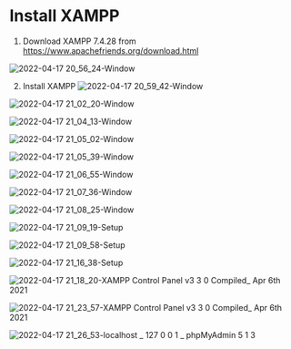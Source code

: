 # Install XAMPP

1. Download XAMPP 7.4.28 from https://www.apachefriends.org/download.html

![2022-04-17 20_56_24-Window](https://user-images.githubusercontent.com/55657279/163717707-e2a58619-5d93-4246-828b-7dda82aeb7af.png)

2. Install XAMPP
![2022-04-17 20_59_42-Window](https://user-images.githubusercontent.com/55657279/163717757-4694cae3-cbf4-4465-8dcf-63db9eabb466.png)

![2022-04-17 21_02_20-Window](https://user-images.githubusercontent.com/55657279/163717911-0f49198b-2641-4ddc-a08a-21424fe316c9.png)

![2022-04-17 21_04_13-Window](https://user-images.githubusercontent.com/55657279/163717955-c4d79f85-a9e5-427e-b94c-84659a8d2780.png)

![2022-04-17 21_05_02-Window](https://user-images.githubusercontent.com/55657279/163717997-28bfa8b2-8410-424c-a0b8-9a98c938118c.png)

![2022-04-17 21_05_39-Window](https://user-images.githubusercontent.com/55657279/163718023-c6f4f1f1-36b6-4691-9b0a-50e6ce0d91bd.png)

![2022-04-17 21_06_55-Window](https://user-images.githubusercontent.com/55657279/163718076-208b0ea0-ab9e-4fcb-90c3-4006b78a135c.png)

![2022-04-17 21_07_36-Window](https://user-images.githubusercontent.com/55657279/163718097-e907c207-321e-4b8c-9ae6-05bd50f29cbc.png)

![2022-04-17 21_08_25-Window](https://user-images.githubusercontent.com/55657279/163718129-02b5fc82-4863-4112-8891-16e7b0069ac9.png)

![2022-04-17 21_09_19-Setup](https://user-images.githubusercontent.com/55657279/163718152-4b6b7b82-14f1-4e9b-bcd0-e19683dffd78.png)

![2022-04-17 21_09_58-Setup](https://user-images.githubusercontent.com/55657279/163718172-a1ca1cc3-2a22-4707-8509-e6c26adb1a83.png)

![2022-04-17 21_16_38-Setup](https://user-images.githubusercontent.com/55657279/163718427-ee0ac486-5058-4b69-be68-a5b41aff6e6e.png)

![2022-04-17 21_18_20-XAMPP Control Panel v3 3 0     Compiled_ Apr 6th 2021 ](https://user-images.githubusercontent.com/55657279/163718562-bb2e320a-6d94-43bf-a43e-5412ed6b0b24.png)

![2022-04-17 21_23_57-XAMPP Control Panel v3 3 0     Compiled_ Apr 6th 2021 ](https://user-images.githubusercontent.com/55657279/163718813-9d24e4d0-97f5-4310-a61d-9aea08e2458e.png)

![2022-04-17 21_26_53-localhost _ 127 0 0 1 _ phpMyAdmin 5 1 3](https://user-images.githubusercontent.com/55657279/163718946-a144d759-3f27-4315-87bb-10a05180e61e.png)
